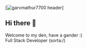 [![garvmathur7700
header](https://github.com/garvmathur7700/garvmathur7700/assets/github-header.png)]

## Hi there 👋

<!--
**garvmathur7700/garvmathur7700** is a ✨ _special_ ✨ repository because its `README.md` (this file) appears on your GitHub profile.

Here are some ideas to get you started:

- 🔭 I’m currently working on ...
- 🌱 I’m currently learning backend development
- 👯 I’m looking to collaborate on ...
- 🤔 I’m looking for help with ...
- 💬 Ask me about ...
- 📫 How to reach me: ...
- 😄 Pronouns: ...
- ⚡ Fun fact: ...
-->

Welcome to my den, have a gander :)  
Full Stack Developer (sorta:/)

